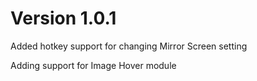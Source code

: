 # Version 1.0.1
Added hotkey support for changing Mirror Screen setting

Adding support for Image Hover module
